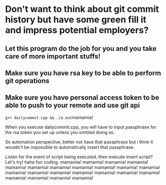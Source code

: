 # Don't want to think about git commit history but have some green fill it and impress potential employers?

## Let this program do the job for you and you take care of more important stuffs! 

## Make sure you have rsa key to be able to perform git operations

## Make sure you have personal access token to be able to push to your remote and use git api

`g++ dailycommit.cpp && ./a.out`mamamia!

When you execute dailycommit.cpp, you will have to input passphrase for the rsa token you set up unless you omitted doing so.

So automation perspective, better not have that passphrase but i think it wouldn't be impossible to automatically insert that passphrase. 

Listen for the event of script being executed, then execute insert script? Let's try! haha fun coding. 
mamamia!
mamamia!
mamamia!
mamamia!
mamamia!
mamamia!
mamamia!
mamamia!
mamamia!
mamamia!
mamamia!
mamamia!
mamamia!
mamamia!
mamamia!
mamamia!
mamamia!
mamamia!
mamamia!
mamamia!
mamamia!
mamamia!
